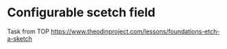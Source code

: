 # Configurable scetch field
Task from TOP https://www.theodinproject.com/lessons/foundations-etch-a-sketch